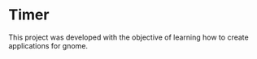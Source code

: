 # Timer

This project was developed with the objective of learning how to create applications for gnome.

